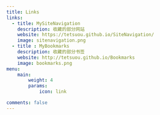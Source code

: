 ```yaml
---
title: Links
links:
  - title: MySiteNavigation
    description: 收藏的部分网站
    website: https://tetsuou.github.io/SiteNavigation/
    image: sitenavigation.png
  - title : MyBookmarks
    description: 收藏的部分书签
    website: http://tetsuou.github.io/Bookmarks
    image: bookmarks.png
menu:
    main: 
        weight: 4
        params:
            icon: link

comments: false
---
```


